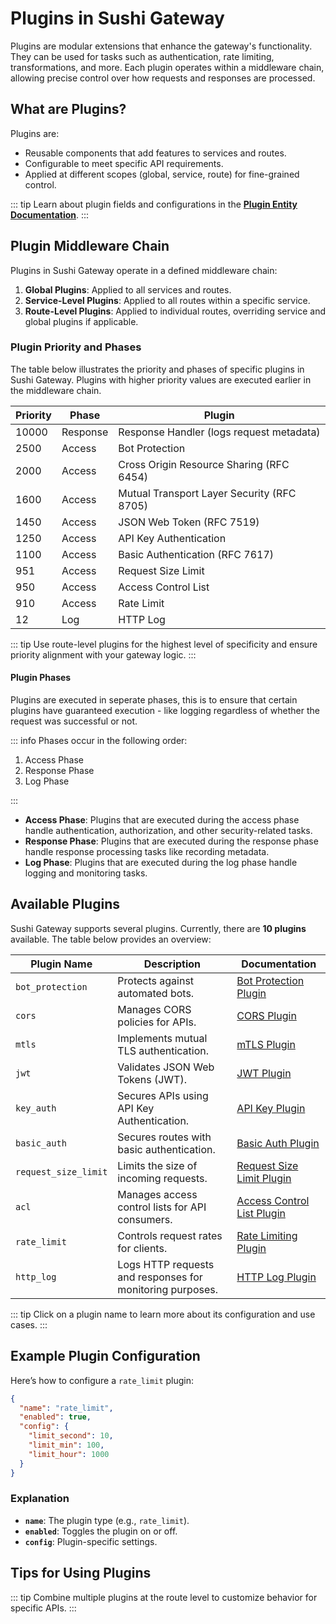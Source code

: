 # Plugins in Sushi Gateway

Plugins are modular extensions that enhance the gateway's functionality. They can be used for tasks such as authentication, rate limiting, transformations, and more. Each plugin operates within a middleware chain, allowing precise control over how requests and responses are processed.

## What are Plugins?

Plugins are:

- Reusable components that add features to services and routes.
- Configurable to meet specific API requirements.
- Applied at different scopes (global, service, route) for fine-grained control.

::: tip
Learn about plugin fields and configurations in the **[Plugin Entity Documentation](../concepts/entities/plugin.md)**.
:::

## Plugin Middleware Chain

Plugins in Sushi Gateway operate in a defined middleware chain:

1. **Global Plugins**: Applied to all services and routes.
2. **Service-Level Plugins**: Applied to all routes within a specific service.
3. **Route-Level Plugins**: Applied to individual routes, overriding service and global plugins if applicable.

### Plugin Priority and Phases

The table below illustrates the priority and phases of specific plugins in Sushi Gateway. Plugins with higher priority values are executed earlier in the middleware chain.

| Priority | Phase    | Plugin                                     |
| -------- | -------- | ------------------------------------------ |
| 10000    | Response | Response Handler (logs request metadata)   |
| 2500     | Access   | Bot Protection                             |
| 2000     | Access   | Cross Origin Resource Sharing (RFC 6454)   |
| 1600     | Access   | Mutual Transport Layer Security (RFC 8705) |
| 1450     | Access   | JSON Web Token (RFC 7519)                  |
| 1250     | Access   | API Key Authentication                     |
| 1100     | Access   | Basic Authentication (RFC 7617)            |
| 951      | Access   | Request Size Limit                         |
| 950      | Access   | Access Control List                        |
| 910      | Access   | Rate Limit                                 |
| 12       | Log      | HTTP Log                                   |

::: tip
Use route-level plugins for the highest level of specificity and ensure priority alignment with your gateway logic.
:::

#### Plugin Phases

Plugins are executed in seperate phases, this is to ensure that certain plugins have guaranteed execution - like logging regardless of whether the request was successful or not.

::: info
Phases occur in the following order:

1. Access Phase
2. Response Phase
3. Log Phase

:::

- **Access Phase**: Plugins that are executed during the access phase handle authentication, authorization, and other security-related tasks.
- **Response Phase**: Plugins that are executed during the response phase handle response processing tasks like recording metadata.
- **Log Phase**: Plugins that are executed during the log phase handle logging and monitoring tasks.

## Available Plugins

Sushi Gateway supports several plugins. Currently, there are **10 plugins** available. The table below provides an overview:

| Plugin Name          | Description                                               | Documentation                                                 |
| -------------------- | --------------------------------------------------------- | ------------------------------------------------------------- |
| `bot_protection`     | Protects against automated bots.                          | [Bot Protection Plugin](../plugins/bot-protection.md)         |
| `cors`               | Manages CORS policies for APIs.                           | [CORS Plugin](../plugins/cors.md)                             |
| `mtls`               | Implements mutual TLS authentication.                     | [mTLS Plugin](../plugins/mtls.md)                             |
| `jwt`                | Validates JSON Web Tokens (JWT).                          | [JWT Plugin](../plugins/jwt.md)                               |
| `key_auth`           | Secures APIs using API Key Authentication.                | [API Key Plugin](../plugins/key-auth.md)                      |
| `basic_auth`         | Secures routes with basic authentication.                 | [Basic Auth Plugin](../plugins/basic-auth.md)                 |
| `request_size_limit` | Limits the size of incoming requests.                     | [Request Size Limit Plugin](../plugins/request-size-limit.md) |
| `acl`                | Manages access control lists for API consumers.           | [Access Control List Plugin](../plugins/acl.md)               |
| `rate_limit`         | Controls request rates for clients.                       | [Rate Limiting Plugin](../plugins/rate-limit.md)              |
| `http_log`           | Logs HTTP requests and responses for monitoring purposes. | [HTTP Log Plugin](../plugins/http-log.md)                     |

::: tip
Click on a plugin name to learn more about its configuration and use cases.
:::

## Example Plugin Configuration

Here’s how to configure a `rate_limit` plugin:

```json
{
  "name": "rate_limit",
  "enabled": true,
  "config": {
    "limit_second": 10,
    "limit_min": 100,
    "limit_hour": 1000
  }
}
```

### Explanation

- **`name`**: The plugin type (e.g., `rate_limit`).
- **`enabled`**: Toggles the plugin on or off.
- **`config`**: Plugin-specific settings.

## Tips for Using Plugins

::: tip
Combine multiple plugins at the route level to customize behavior for specific APIs.
:::
